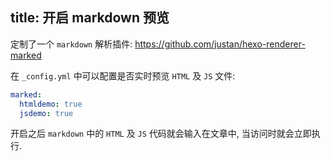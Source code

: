 title: 开启 markdown 预览
-------------------------

定制了一个 `markdown` 解析插件: https://github.com/justan/hexo-renderer-marked

在 `_config.yml` 中可以配置是否实时预览 `HTML` 及 `JS` 文件:

```yml
marked:
  htmldemo: true
  jsdemo: true
```

开启之后 `markdown` 中的 `HTML` 及 `JS` 代码就会输入在文章中, 当访问时就会立即执行.
